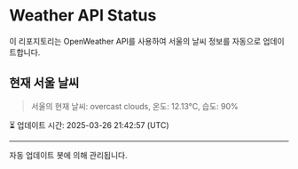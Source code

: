 
# Weather API Status

이 리포지토리는 OpenWeather API를 사용하여 서울의 날씨 정보를 자동으로 업데이트합니다.

## 현재 서울 날씨
> 서울의 현재 날씨: overcast clouds, 온도: 12.13°C, 습도: 90%

⏳ 업데이트 시간: 2025-03-26 21:42:57 (UTC)

---
자동 업데이트 봇에 의해 관리됩니다.
